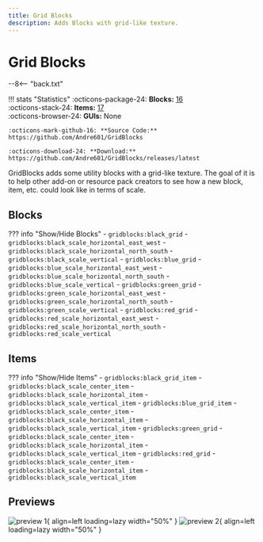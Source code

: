 ```yaml
---
title: Grid Blocks
description: Adds Blocks with grid-like texture.
---
```


# Grid Blocks

--8<-- "back.txt"

!!! stats "Statistics"
    :octicons-package-24: **Blocks:** [16](#blocks)  
    :octicons-stack-24: **Items:** [17](#items)  
    :octicons-browser-24: **GUIs:** None
    
    :octicons-mark-github-16: **Source Code:** https://github.com/Andre601/GridBlocks
    
    :octicons-download-24: **Download:** https://github.com/Andre601/GridBlocks/releases/latest

GridBlocks adds some utility blocks with a grid-like texture. The goal of it is to help other add-on or resource pack creators to see how a new block, item, etc. could look like in terms of scale.

## Blocks

??? info "Show/Hide Blocks"
    - `gridblocks:black_grid`
    - `gridblocks:black_scale_horizontal_east_west`
    - `gridblocks:black_scale_horizontal_north_south`
    - `gridblocks:black_scale_vertical`
    - `gridblocks:blue_grid`
    - `gridblocks:blue_scale_horizontal_east_west`
    - `gridblocks:blue_scale_horizontal_north_south`
    - `gridblocks:blue_scale_vertical`
    - `gridblocks:green_grid`
    - `gridblocks:green_scale_horizontal_east_west`
    - `gridblocks:green_scale_horizontal_north_south`
    - `gridblocks:green_scale_vertical`
    - `gridblocks:red_grid`
    - `gridblocks:red_scale_horizontal_east_west`
    - `gridblocks:red_scale_horizontal_north_south`
    - `gridblocks:red_scale_vertical`

## Items

??? info "Show/Hide Items"
    - `gridblocks:black_grid_item`
    - `gridblocks:black_scale_center_item`
    - `gridblocks:black_scale_horizontal_item`
    - `gridblocks:black_scale_vertical_item`
    - `gridblocks:blue_grid_item`
    - `gridblocks:black_scale_center_item`
    - `gridblocks:black_scale_horizontal_item`
    - `gridblocks:black_scale_vertical_item`
    - `gridblocks:green_grid`
    - `gridblocks:black_scale_center_item`
    - `gridblocks:black_scale_horizontal_item`
    - `gridblocks:black_scale_vertical_item`
    - `gridblocks:red_grid`
    - `gridblocks:black_scale_center_item`
    - `gridblocks:black_scale_horizontal_item`
    - `gridblocks:black_scale_vertical_item`

## Previews

![preview 1](../assets/images/gridblocks/preview_1.png){ align=left loading=lazy width="50%" }
![preview 2](../assets/images/gridblocks/preview_2.png){ align=left loading=lazy width="50%" }
